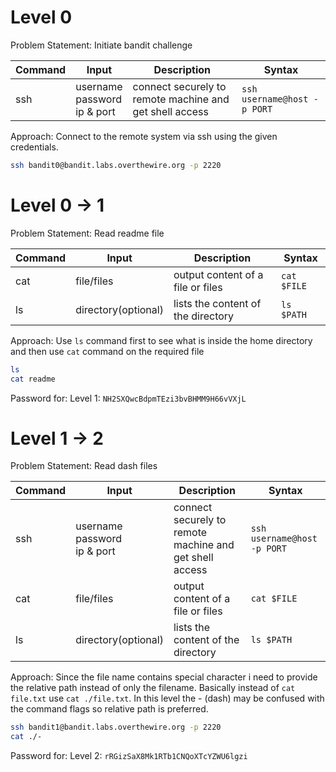 # Level 0

Problem Statement: Initiate bandit challenge

| Command | Input                             | Description                                             | Syntax                      |
| ------- | --------------------------------- | ------------------------------------------------------- | --------------------------- |
| ssh     | username<br>password<br>ip & port | connect securely to remote machine and get shell access | `ssh username@host -p PORT` |

Approach: Connect to the remote system via ssh using the given credentials.

```Bash
ssh bandit0@bandit.labs.overthewire.org -p 2220
```

# Level 0 -> 1

Problem Statement: Read readme file

| Command | Input               | Description                        | Syntax      |
| ------- | ------------------- | ---------------------------------- | ----------- |
| cat     | file/files          | output content of a file or files  | `cat $FILE` |
| ls      | directory(optional) | lists the content of the directory | `ls $PATH`  |

Approach: Use `ls` command first to see what is inside the home directory and then use `cat` command on the required file

```Bash
ls
cat readme
```

Password for:
Level 1: `NH2SXQwcBdpmTEzi3bvBHMM9H66vVXjL`

# Level 1 -> 2

Problem Statement: Read dash files

| Command | Input                             | Description                                             | Syntax                      |
| ------- | --------------------------------- | ------------------------------------------------------- | --------------------------- |
| ssh     | username<br>password<br>ip & port | connect securely to remote machine and get shell access | `ssh username@host -p PORT` |
| cat     | file/files                        | output content of a file or files                       | `cat $FILE`                 |
| ls      | directory(optional)               | lists the content of the directory                      | `ls $PATH`                  |

Approach: Since the file name contains special character i need to provide the relative path instead of only the filename. Basically instead of `cat file.txt` use `cat ./file.txt`. In this level the - (dash) may be confused with the command flags so relative path is preferred.

```Bash
ssh bandit1@bandit.labs.overthewire.org -p 2220
cat ./-
```

Password for:
Level 2: `rRGizSaX8Mk1RTb1CNQoXTcYZWU6lgzi`
